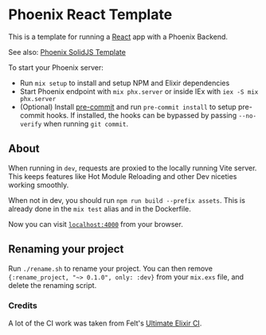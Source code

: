 # Phoenix React Template

This is a template for running a [React](https://react.dev) app with a Phoenix Backend.

See also: [Phoenix SolidJS Template](https://github.com/joseph-lozano/phoenix_solid_js_template)


To start your Phoenix server:

  * Run `mix setup` to install and setup NPM and Elixir dependencies
  * Start Phoenix endpoint with `mix phx.server` or inside IEx with `iex -S mix phx.server`
  * (Optional) Install [pre-commit](https://pre-commit.com/#install) and run `pre-commit install` to setup pre-commit hooks. If installed, the hooks can be bypassed by passing `--no-verify` when running `git commit`.

## About

When running in `dev`, requests are proxied to the locally running Vite server. This keeps features like Hot Module Reloading and other Dev niceties working smoothly.

When not in dev, you should run `npm run build --prefix assets`.
This is already done in the `mix test` alias and in the Dockerfile.

Now you can visit [`localhost:4000`](http://localhost:4000) from your browser.

## Renaming your project

Run `./rename.sh` to rename your project.
You can then remove `{:rename_project, "~> 0.1.0", only: :dev}` from your `mix.exs` file, and delete the renaming script.

### Credits

A lot of the CI work was taken from Felt's [Ultimate Elixir CI](https://github.com/felt/ultimate-elixir-ci).
